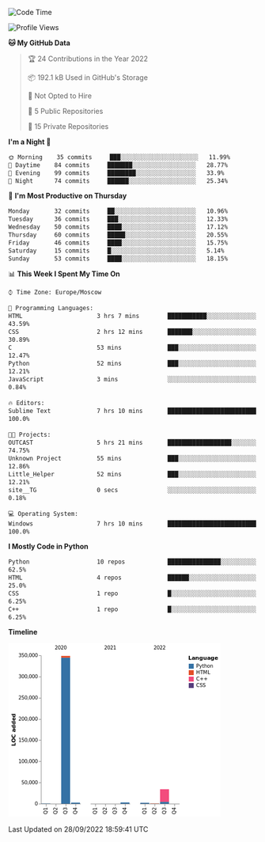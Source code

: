 <!--START_SECTION:waka-->
![Code Time](http://img.shields.io/badge/Code%20Time-29%20hrs%2057%20mins-blue)

![Profile Views](http://img.shields.io/badge/Profile%20Views-56-blue)

**🐱 My GitHub Data** 

> 🏆 24 Contributions in the Year 2022
 > 
> 📦 192.1 kB Used in GitHub's Storage 
 > 
> 🚫 Not Opted to Hire
 > 
> 📜 5 Public Repositories 
 > 
> 🔑 15 Private Repositories  
 > 
**I'm a Night 🦉** 

```text
🌞 Morning    35 commits     ███░░░░░░░░░░░░░░░░░░░░░░   11.99% 
🌆 Daytime    84 commits     ███████░░░░░░░░░░░░░░░░░░   28.77% 
🌃 Evening    99 commits     ████████░░░░░░░░░░░░░░░░░   33.9% 
🌙 Night      74 commits     ██████░░░░░░░░░░░░░░░░░░░   25.34%

```
📅 **I'm Most Productive on Thursday** 

```text
Monday       32 commits     ██░░░░░░░░░░░░░░░░░░░░░░░   10.96% 
Tuesday      36 commits     ███░░░░░░░░░░░░░░░░░░░░░░   12.33% 
Wednesday    50 commits     ████░░░░░░░░░░░░░░░░░░░░░   17.12% 
Thursday     60 commits     █████░░░░░░░░░░░░░░░░░░░░   20.55% 
Friday       46 commits     ████░░░░░░░░░░░░░░░░░░░░░   15.75% 
Saturday     15 commits     █░░░░░░░░░░░░░░░░░░░░░░░░   5.14% 
Sunday       53 commits     ████░░░░░░░░░░░░░░░░░░░░░   18.15%

```


📊 **This Week I Spent My Time On** 

```text
⌚︎ Time Zone: Europe/Moscow

💬 Programming Languages: 
HTML                     3 hrs 7 mins        ███████████░░░░░░░░░░░░░░   43.59% 
CSS                      2 hrs 12 mins       ███████░░░░░░░░░░░░░░░░░░   30.89% 
C                        53 mins             ███░░░░░░░░░░░░░░░░░░░░░░   12.47% 
Python                   52 mins             ███░░░░░░░░░░░░░░░░░░░░░░   12.21% 
JavaScript               3 mins              ░░░░░░░░░░░░░░░░░░░░░░░░░   0.84%

🔥 Editors: 
Sublime Text             7 hrs 10 mins       █████████████████████████   100.0%

🐱‍💻 Projects: 
OUTCAST                  5 hrs 21 mins       ██████████████████░░░░░░░   74.75% 
Unknown Project          55 mins             ███░░░░░░░░░░░░░░░░░░░░░░   12.86% 
Little_Helper            52 mins             ███░░░░░░░░░░░░░░░░░░░░░░   12.21% 
site__TG                 0 secs              ░░░░░░░░░░░░░░░░░░░░░░░░░   0.18%

💻 Operating System: 
Windows                  7 hrs 10 mins       █████████████████████████   100.0%

```

**I Mostly Code in Python** 

```text
Python                   10 repos            ███████████████░░░░░░░░░░   62.5% 
HTML                     4 repos             ██████░░░░░░░░░░░░░░░░░░░   25.0% 
CSS                      1 repo              █░░░░░░░░░░░░░░░░░░░░░░░░   6.25% 
C++                      1 repo              █░░░░░░░░░░░░░░░░░░░░░░░░   6.25%

```


**Timeline**

![Chart not found](https://raw.githubusercontent.com/Delitel-WEB/Delitel-WEB/main/charts/bar_graph.png) 


 Last Updated on 28/09/2022 18:59:41 UTC
<!--END_SECTION:waka-->
